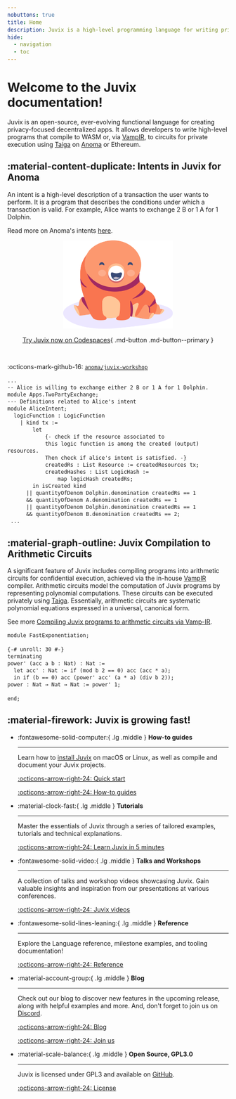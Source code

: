 ```yaml
---
nobuttons: true
title: Home
description: Juvix is a high-level programming language for writing privacy-preserving decentralised applications.
hide:
  - navigation
  - toc
---
```


# Welcome to the Juvix documentation!

<div class="grid cards" markdown>

Juvix is an open-source, ever-evolving functional language for creating
privacy-focused decentralized apps. It allows developers to write high-level
programs that compile to WASM or, via [VampIR][vampir], to circuits for private
execution using [Taiga][taiga] on [Anoma][anoma] or Ethereum.
</div>


<div class="grid cards" markdown>

<div markdown>

## :material-content-duplicate: Intents in Juvix for Anoma

An intent is a high-level description of a transaction the user wants to
perform. It is a program that describes the conditions under which a transaction
is valid. For example, Alice wants to exchange 2 B or 1 A for 1 Dolphin.

Read more on Anoma's intents [here](https://anoma.net/blog/intents-arent-real).

<div style="text-align:center" markdown>

<div style="text-align:center">
  <img src="assets/images/tara-smiling.svg" width="250" />
</div>


[Try Juvix now on Codespaces](https://github.com/codespaces/new?hide_repo_select=true&ref=main&repo=102404734&machine=standardLinux32gb&location=WestEurope){ .md-button .md-button--primary }

</div>


</div>

<div style="padding: 1rem 0 0 0" markdown>


:octicons-mark-github-16: [`anoma/juvix-workshop`](https://github.com/anoma/taiga-simulator)

```juvix
...
-- Alice is willing to exchange either 2 B or 1 A for 1 Dolphin.
module Apps.TwoPartyExchange;
--- Definitions related to Alice's intent
module AliceIntent;
  logicFunction : LogicFunction
    | kind tx :=
        let
            {- check if the resource associated to
            this logic function is among the created (output) resources.
            Then check if alice's intent is satisfied. -}
            createdRs : List Resource := createdResources tx;
            createdHashes : List LogicHash :=
                map logicHash createdRs;
        in isCreated kind
      || quantityOfDenom Dolphin.denomination createdRs == 1
      && quantityOfDenom A.denomination createdRs == 1
      || quantityOfDenom Dolphin.denomination createdRs == 1
      && quantityOfDenom B.denomination createdRs == 2;
 ...
```

</div>

</div>


## :material-graph-outline: Juvix Compilation to Arithmetic Circuits

<div class="grid cards" markdown>

<div markdown>

A significant feature of Juvix includes compiling programs into arithmetic circuits for confidential execution, achieved via the in-house [VampIR][vampir] compiler. Arithmetic circuits model the computation of Juvix programs by representing polynomial computations. These circuits can be executed privately using [Taiga][taiga]. Essentially, arithmetic circuits are systematic polynomial equations expressed in a universal, canonical form.

See more [Compiling Juvix programs to arithmetic circuits via Vamp-IR](./blog/posts/vampir-circuits.md).

</div>

<div markdown>

```juvix
module FastExponentiation;

{-# unroll: 30 #-}
terminating
power' (acc a b : Nat) : Nat :=
  let acc' : Nat := if (mod b 2 == 0) acc (acc * a);
  in if (b == 0) acc (power' acc' (a * a) (div b 2));
power : Nat → Nat → Nat := power' 1;

end;
```

</div>

</div>


## :material-firework: Juvix is growing fast!

<div class="grid cards" markdown>

-   :fontawesome-solid-computer:{ .lg .middle } __How-to guides__

    ---

    Learn how to [install Juvix](./howto/installing.md) on macOS or Linux, as well as compile and
   document your Juvix projects.

    [:octicons-arrow-right-24: Quick start ](./howto/quick-start.md)

    [:octicons-arrow-right-24: How-to guides ](./howto/installing.md)

-   :material-clock-fast:{ .lg .middle } __Tutorials__

    ---

    Master the essentials of Juvix through a series of
    tailored examples, tutorials and technical explanations.

    [:octicons-arrow-right-24: Learn Juvix in 5 minutes](./tutorials/learn.md)

<!-- -  :fontawesome-solid-book-open:{ .lg .middle } __Explanations__

    ---

    A series dedicated to delivering more in-depth technical explanations of Juvix.

    [:octicons-arrow-right-24: Read the book](./explanations/README.md) -->

-  :fontawesome-solid-video:{ .lg .middle } __Talks and Workshops__

    ---

    A collection of talks and workshop videos showcasing Juvix. Gain valuable
    insights and inspiration from our presentations at various conferences.

    [:octicons-arrow-right-24: Juvix videos](./about/talks.md)

-   :fontawesome-solid-lines-leaning:{ .lg .middle } __Reference__

    ---

    Explore the Language reference, milestone examples, and tooling
    documentation!

    [:octicons-arrow-right-24: Reference](./reference/language/functions.md)

-   :material-account-group:{ .lg .middle } __Blog__

    ---

    Check out our blog to discover new features in the upcoming release, along
    with helpful examples and more. And, don't forget to join us on [Discord].

    [:octicons-arrow-right-24: Blog](./blog/index.md)

    [:octicons-arrow-right-24: Join us](./about/community.md)

-   :material-scale-balance:{ .lg .middle } __Open Source, GPL3.0__

    ---

    Juvix is licensed under GPL3 and available on [GitHub].

    [:octicons-arrow-right-24: License](./about/license.md)

</div>


[anoma]: https://anoma.net
[changelog]: https://docs.juvix.org/changelog.html
[Discord]: https://discord.gg/jwzaMZ2Sct
[geb]: https://github.com/anoma/geb
[GitHub]: https://github.com/anoma/juvix
[homebrew]: https://brew.sh
[juvix-book]: https://docs.juvix.org
[juvix-formula]: https://github.com/anoma/homebrew-juvix
[juvix-mode]: https://github.com/anoma/juvix-mode
[latest-release]: https://github.com/anoma/juvix/releases/latest
[nightly-builds]: https://github.com/anoma/juvix-nightly-builds
[repo-codespace]: https://github.com/codespaces/new?hide_repo_select=true&ref=main&repo=102404734&machine=standardLinux32gb&location=WestEurope
[repo]: https://github.com/anoma/juvix
[stdlib-codespace]: https://github.com/codespaces/new?hide_repo_select=true&ref=main&repo=102404734&machine=standardLinux32gb&location=WestEurope
[stdlib]: https://github.com/anoma/juvix-stdlib
[taiga]: https://github.com/anoma/taiga
[twitter]: https://twitter.com/juvixlang
[vampir]: https://github.com/anoma/vamp-ir
[vscode-plugin]: https://github.com/anoma/vscode-juvix
[website]: https://juvix.org
